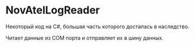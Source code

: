 # NovAtelLogReader

Некоторый код на C#, большая часть которого досталась в наследство. 

Читает данные из COM порта и отправляет их в шину данных.
